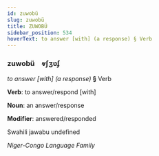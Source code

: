 ```yaml
---
id: zuwobü
slug: zuwobü
title: ZUWOBÜ
sidebar_position: 534
hoverText: to answer [with] (a response) § Verb
---
```


### zuwobü&emsp;<span kind="abugida">ⱴʃʒʋʄ</span>

*to answer [with] (a response)* **§** Verb

**Verb**: to answer/respond [with]

**Noun**: an answer/response

**Modifier**: answered/responded

Swahili jawabu undefined

*Niger-Congo Language Family*